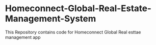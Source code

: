 # Homeconnect-Global-Real-Estate-Management-System
This Repository contains code for Homeconnect Global Real esttae management app
